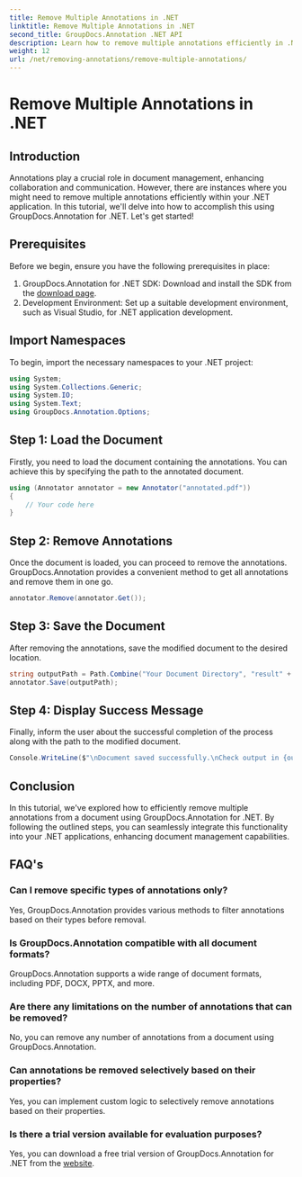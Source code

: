 ```yaml
---
title: Remove Multiple Annotations in .NET
linktitle: Remove Multiple Annotations in .NET
second_title: GroupDocs.Annotation .NET API
description: Learn how to remove multiple annotations efficiently in .NET using GroupDocs.Annotation. Follow our step-by-step tutorial for seamless integration into your applications.
weight: 12
url: /net/removing-annotations/remove-multiple-annotations/
---
```


# Remove Multiple Annotations in .NET

## Introduction
Annotations play a crucial role in document management, enhancing collaboration and communication. However, there are instances where you might need to remove multiple annotations efficiently within your .NET application. In this tutorial, we'll delve into how to accomplish this using GroupDocs.Annotation for .NET. Let's get started!
## Prerequisites
Before we begin, ensure you have the following prerequisites in place:
1. GroupDocs.Annotation for .NET SDK: Download and install the SDK from the [download page](https://releases.groupdocs.com/annotation/net/).
2. Development Environment: Set up a suitable development environment, such as Visual Studio, for .NET application development.

## Import Namespaces
To begin, import the necessary namespaces to your .NET project:
```csharp
using System;
using System.Collections.Generic;
using System.IO;
using System.Text;
using GroupDocs.Annotation.Options;
```
## Step 1: Load the Document
Firstly, you need to load the document containing the annotations. You can achieve this by specifying the path to the annotated document.
```csharp
using (Annotator annotator = new Annotator("annotated.pdf"))
{
    // Your code here
}
```
## Step 2: Remove Annotations
Once the document is loaded, you can proceed to remove the annotations. GroupDocs.Annotation provides a convenient method to get all annotations and remove them in one go.
```csharp
annotator.Remove(annotator.Get());
```
## Step 3: Save the Document
After removing the annotations, save the modified document to the desired location.
```csharp
string outputPath = Path.Combine("Your Document Directory", "result" + Path.GetExtension("input.pdf"));
annotator.Save(outputPath);
```
## Step 4: Display Success Message
Finally, inform the user about the successful completion of the process along with the path to the modified document.
```csharp
Console.WriteLine($"\nDocument saved successfully.\nCheck output in {outputPath}.");
```

## Conclusion
In this tutorial, we've explored how to efficiently remove multiple annotations from a document using GroupDocs.Annotation for .NET. By following the outlined steps, you can seamlessly integrate this functionality into your .NET applications, enhancing document management capabilities.
## FAQ's
### Can I remove specific types of annotations only?
Yes, GroupDocs.Annotation provides various methods to filter annotations based on their types before removal.
### Is GroupDocs.Annotation compatible with all document formats?
GroupDocs.Annotation supports a wide range of document formats, including PDF, DOCX, PPTX, and more.
### Are there any limitations on the number of annotations that can be removed?
No, you can remove any number of annotations from a document using GroupDocs.Annotation.
### Can annotations be removed selectively based on their properties?
Yes, you can implement custom logic to selectively remove annotations based on their properties.
### Is there a trial version available for evaluation purposes?
Yes, you can download a free trial version of GroupDocs.Annotation for .NET from the [website](https://releases.groupdocs.com/annotation/net/).
